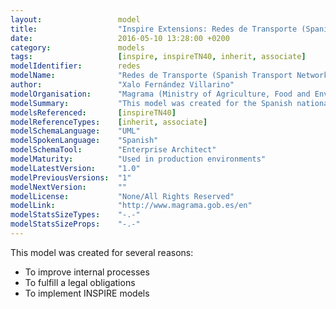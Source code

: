 ```yaml
---
layout:                 model
title:                  "Inspire Extensions: Redes de Transporte (Spanish Transport Networks)"
date:                   2016-05-10 13:28:00 +0200
category:               models
tags:                   [inspire, inspireTN40, inherit, associate]
modelIdentifier:        redes
modelName:              "Redes de Transporte (Spanish Transport Networks)"
author:                 "Xalo Fernández Villarino"
modelOrganisation:      "Magrama (Ministry of Agriculture, Food and Environment)"
modelSummary:           "This model was created for the Spanish national implementation of INSPIRE Transport Networks."
modelsReferenced:       [inspireTN40]
modelReferenceTypes:    [inherit, associate]
modelSchemaLanguage:    "UML"
modelSpokenLanguage:    "Spanish"
modelSchemaTool:        "Enterprise Architect"
modelMaturity:          "Used in production environments"
modelLatestVersion:     "1.0"
modelPreviousVersions:  "1"
modelNextVersion:       ""
modelLicense:           "None/All Rights Reserved"
modelLink:              "http://www.magrama.gob.es/en"
modelStatsSizeTypes:    "-.-"
modelStatsSizeProps:    "-.-"
---
```


This model was created for several reasons:

* To improve internal processes
* To fulfill a legal obligations 
* To implement INSPIRE models